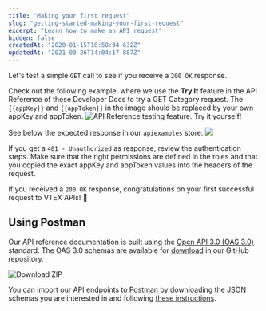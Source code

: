 ```yaml
---
title: "Making your first request"
slug: "getting-started-making-your-first-request"
excerpt: "Learn how to make an API request"
hidden: false
createdAt: "2020-01-15T18:58:34.632Z"
updatedAt: "2021-03-26T14:04:17.887Z"
---
```


Let's test a simple `GET` call to see if you receive a `200 OK` response.

Check out the following example, where we use the **Try It** feature in the API Reference of these Developer Docs to try a GET Category request. The `{{appKey}}` and `{{appToken}}` in the image should be replaced by your own appKey and appToken.
![API Reference testing feature. Try it yourself!](https://cdn.jsdelivr.net/gh/vtexdocs/dev-portal-content@main/docs/guides/Getting%20Started/getting-started/getting-started-making-your-first-request-0_13.png)

See below the expected response in our `apiexamples` store:
![](https://cdn.jsdelivr.net/gh/vtexdocs/dev-portal-content@main/docs/guides/Getting%20Started/getting-started/getting-started-making-your-first-request-1_16.png)

If you get a `401 - Unauthorized` as response, review the authentication steps. Make sure that the right permissions are defined in the roles and that you copied the exact appKey and appToken values into the headers of the request.

If you received a `200 OK` response, congratulations on your first successful request to VTEX APIs!   🎉

## Using Postman

Our API reference documentation is built using the [Open API 3.0 (OAS 3.0)](https://github.com/OAI/OpenAPI-Specification/blob/master/versions/3.0.0.md) standard. The OAS 3.0 schemas are available for [download](https://github.com/vtex/openapi-schemas) in our GitHub repository.

![Download ZIP](https://cdn.jsdelivr.net/gh/vtexdocs/dev-portal-content@main/docs/guides/Getting%20Started/getting-started/getting-started-making-your-first-request-2_26.png)

You can import our API endpoints to [Postman](https://www.postman.com/product/api-client/) by downloading the JSON schemas you are interested in and following [these instructions](https://learning.postman.com/docs/postman/collections/working-with-openAPI).
